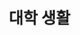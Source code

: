 ---
title: "대학 생활"
layout: category
permalink: /experiences/대학-생활/
author_profile: true
sidebar_main: true
taxonomy: 대학 생활
---